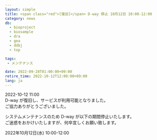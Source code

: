 ```yaml
---
layout: simple
title: <span class="red">[復旧]</span> D-way 停止 10月12日 10:00-12:00
category: news
db:
  - bioproject
  - biosample
  - dra
  - gea
  - ddbj
  - top

tags:
 - メンテナンス

date: 2022-09-28T01:00:00+09:00
retire_time: 2022-10-12T12:00:00+09:00
lang: ja
---
```


<span class="red">2022-10-12 11:00</span>    
D-way が復旧し、サービスが利用可能となりました。    
ご協力ありがとうございました。    
    
システムメンテナンスのため D-way が以下の期間停止いたします。   
ご迷惑をおかけいたしますが、何卒宜しくお願い致します。   

2022年10月12日(水) 10:00-12:00  

